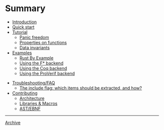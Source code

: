 # Summary

- [Introduction](./readme.md)
- [Quick start](quick_start/intro.md)
- [Tutorial](tutorial/readme.md)
    - [Panic freedom](tutorial/panic-freedom.md)
    - [Properties on functions](tutorial/properties.md)
    - [Data invariants](tutorial/data-invariants.md)
- [Examples](examples/intro.md)
    - [Rust By Example](examples/rust-by-examples/intro.md)
    - [Using the F* backend](examples/fstar/intro.md)
    - [Using the Coq backend](examples/coq/intro.md)
    - [Using the ProVerif backend](examples/coq/intro.md)
<!-- - [Proofs]() -->
<!--     - [F*]() -->
<!--     - [Coq]() -->
<!--     - [`libcore`]() -->
- [Troubleshooting/FAQ](faq/intro.md)
    - [The include flag: which items should be extracted, and how?](faq/include-flags.md)
- [Contributing](contributing/intro.md)
    - [Architecture](contributing/architecture.md)
    - [Libraries & Macros](contributing/libraries_macros.md)
    - [AST/EBNF](contributing/ast_ebnf.md)
    <!-- - [Hax Cargo subcommand]() -->
    <!-- - [Frontend: the Rustc driver]() -->
    <!-- - [Frontend: the exporter]() -->
    <!-- - [Engine]() -->
    <!-- - [Backends]() -->
    <!-- - [Utilities]() -->
    <!-- - [`libcore`]() -->

---
<!-- [Contributors]() -->
[Archive](misc/archive.md)
